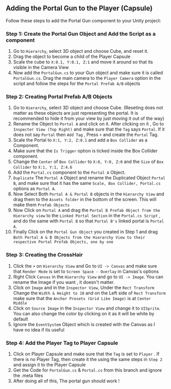 ## Adding the Portal Gun to the Player (Capsule)

Follow these steps to add the Portal Gun component to your Unity project:

### Step 1: Create the Portal Gun Object and Add the Script as a component
1. Go to `Hierarchy`, select 3D object and choose Cube, and reset it.
2. Drag the object to become a child of the Player Capsule
3. Scale the cube to `X:0.1, Y:0.1, Z:1` and move it around so that its visible in the Camera View
4. Now add the `PortalGun.cs` to your Gun object and make sure it is called `PortalGun.cs`. Drag the main camera to the `Player Camera` option in the script and follow the steps for the `Portal Prefab A/B` objects

### Step 2: Creating Portal Prefab A/B Objects
1. Go to `Hierarchy`, select 3D object and choose Cube. (Reseting does not matter as these objects are just representing the portal. It is recommended to hide it from your view by just moving it out of the way)
2. Rename the Object to `Portal A` and click on it. After clicking on it , Go to `Inspecter View (Top Right)` and make sure that the `Tag` says `Portal`. If it does not say `Portal` then `Add Tag` , Press `+` and create the `Portal` Tag.
3. Scale the Portal to `X:1, Y:2, Z:0.1` and add a `Box Collider` as a Component. 
4. Make sure that the `Is Trigger` option is ticked inside the Box Collider component.
5. Change the `Center` of `Box Collider` to `X:0, Y:0, Z:0` and the `Size` of `Box Collider` to `X:1, Y:1, Z:4.6`
6. Add the `Portal.cs` component to the `Portal A` Object.
7. `Duplicate` The `Portal A` Object and rename the Duplicated Object `Portal B`, and make sure that it has the same `Scale, Box Collider, Portal.cs` options as `Portal A`. 
8. Now Select Both `Portal A & Portal B` objects in the `Hierarchy View` and drag them to the `Assets folder` in the bottom of the screen. This will make them `Prefab Objects`
9. Now Click on `Portal A` and drag the `Portal B Prefab Object from the Hierarchy view` to the `Linked Portal Section` in the `Portal.cs Script` , and do the same with `Portal B` so that `Portal B's` linked portal is `Portal A`.
10. Finally Click on the `Portal Gun Object` you created in Step 1 and drag `Both Portal A & B Objects from the Hierarchy View to their respective Portal Prefab Objects, one by one` 

### Step 3: Creating the CrossHair
1. Click the `+` on `Hierarchy View` and Go to `UI -> Canvas` and make sure that `Render Mode` is set to `Screen Space - Overlay` in Canvas's options
2. Right Click `Canvas` in the `Hierarchy View` and go to `UI -> Image`. You can rename the Image if you want , it doesn't matter. 
3. Click on `Image` and in the `Inspector View`, Under the `Rect Transform` Change the `Width & Height to 10` and on the Left side of 
`Rect Transform` make sure that the `Anchor Presets (Grid Like Image)` is at `Center Middle`
4. Click on `Source Image` in the `Inspector View` and change it to `UISprite`. You can also change the color by clicking on it as it will be white by default
5. Ignore the `EventSystem` Object which is created with the Canvas as I have no idea if its useful 

### Step 4: Add the Player Tag to Player Capsule
1. Click on Player Capsule and make sure that the `Tag` is set to `Player` . If there is no Player Tag, then create it the using the same steps in `Step 2` and assign it to the Player Capsule
2. Get the Code for `PortalGun.cs` & `Portal.cs` from this branch and ignore the .meta files 
3. After doing all of this, The portal gun should work ! 

